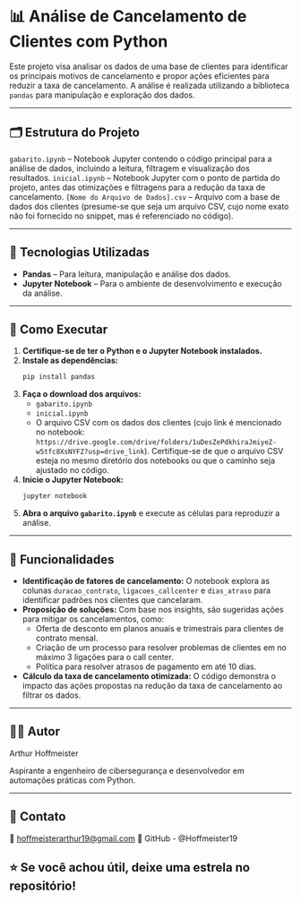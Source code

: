 # 📊 Análise de Cancelamento de Clientes com Python

Este projeto visa analisar os dados de uma base de clientes para identificar os principais motivos de cancelamento e propor ações eficientes para reduzir a taxa de cancelamento. A análise é realizada utilizando a biblioteca `pandas` para manipulação e exploração dos dados.

---

## 🗂️ Estrutura do Projeto

`gabarito.ipynb` – Notebook Jupyter contendo o código principal para a análise de dados, incluindo a leitura, filtragem e visualização dos resultados.
`inicial.ipynb` – Notebook Jupyter com o ponto de partida do projeto, antes das otimizações e filtragens para a redução da taxa de cancelamento.
`[Nome do Arquivo de Dados].csv` – Arquivo com a base de dados dos clientes (presume-se que seja um arquivo CSV, cujo nome exato não foi fornecido no snippet, mas é referenciado no código).

---

## 🔧 Tecnologias Utilizadas

* **Pandas** – Para leitura, manipulação e análise dos dados.
* **Jupyter Notebook** – Para o ambiente de desenvolvimento e execução da análise.

---

## 🚀 Como Executar

1.  **Certifique-se de ter o Python e o Jupyter Notebook instalados.**
2.  **Instale as dependências:**
    ```bash
    pip install pandas
    ```
3.  **Faça o download dos arquivos:**
    * `gabarito.ipynb`
    * `inicial.ipynb`
    * O arquivo CSV com os dados dos clientes (cujo link é mencionado no notebook: `https://drive.google.com/drive/folders/1uDesZePdkhiraJmiyeZ-w5tfc8XsNYFZ?usp=drive_link`). Certifique-se de que o arquivo CSV esteja no mesmo diretório dos notebooks ou que o caminho seja ajustado no código.
4.  **Inicie o Jupyter Notebook:**
    ```bash
    jupyter notebook
    ```
5.  **Abra o arquivo `gabarito.ipynb`** e execute as células para reproduzir a análise.

---

## 📌 Funcionalidades

* **Identificação de fatores de cancelamento:** O notebook explora as colunas `duracao_contrato`, `ligacoes_callcenter` e `dias_atraso` para identificar padrões nos clientes que cancelaram.
* **Proposição de soluções:** Com base nos insights, são sugeridas ações para mitigar os cancelamentos, como:
    * Oferta de desconto em planos anuais e trimestrais para clientes de contrato mensal.
    * Criação de um processo para resolver problemas de clientes em no máximo 3 ligações para o call center.
    * Política para resolver atrasos de pagamento em até 10 dias.
* **Cálculo da taxa de cancelamento otimizada:** O código demonstra o impacto das ações propostas na redução da taxa de cancelamento ao filtrar os dados.

---

## 👨‍💻 Autor

Arthur Hoffmeister

Aspirante a engenheiro de cibersegurança e desenvolvedor em automações práticas com Python.

---

## 📍 Contato
📧 hoffmeisterarthur19@gmail.com
🔗 GitHub - @Hoffmeister19

## ⭐ Se você achou útil, deixe uma estrela no repositório!
